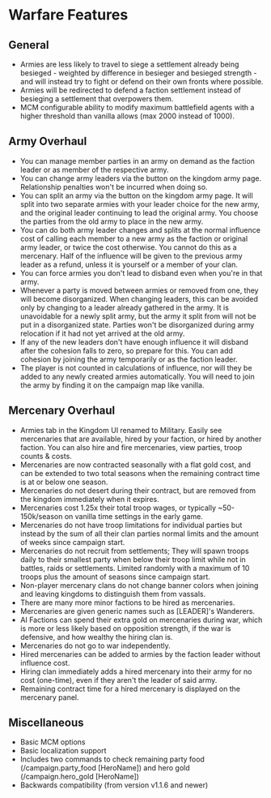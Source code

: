 # Warfare Features

## General
- Armies are less likely to travel to siege a settlement already being besieged - weighted by difference in besieger and besieged strength - and will instead try to fight or defend on their own fronts where possible.
- Armies will be redirected to defend a faction settlement instead of besieging a settlement that overpowers them.
- MCM configurable ability to modify maximum battlefield agents with a higher threshold than vanilla allows (max 2000 instead of 1000).

## Army Overhaul
- You can manage member parties in an army on demand as the faction leader or as member of the respective army.
- You can change army leaders via the button on the kingdom army page. Relationship penalties won't be incurred when doing so.
- You can split an army via the button on the kingdom army page. It will split into two separate armies with your leader choice for the new army, and the original leader continuing to lead the original army. You choose the parties from the old army to place in the new army.
- You can do both army leader changes and splits at the normal influence cost of calling each member to a new army as the faction or original army leader, or twice the cost otherwise. You cannot do this as a mercenary. Half of the influence will be given to the previous army leader as a refund, unless it is yourself or a member of your clan.
- You can force armies you don't lead to disband even when you're in that army.
- Whenever a party is moved between armies or removed from one, they will become disorganized. When changing leaders, this can be avoided only by changing to a leader already gathered in the army. It is unavoidable for a newly split army, but the army it split from will not be put in a disorganized state. Parties won't be disorganized during army relocation if it had not yet arrived at the old army.
- If any of the new leaders don't have enough influence it will disband after the cohesion falls to zero, so prepare for this. You can add cohesion by joining the army temporarily or as the faction leader.
- The player is not counted in calculations of influence, nor will they be added to any newly created armies automatically. You will need to join the army by finding it on the campaign map like vanilla.

## Mercenary Overhaul
- Armies tab in the Kingdom UI renamed to Military. Easily see mercenaries that are available, hired by your faction, or hired by another faction. You can also hire and fire mercenaries, view parties, troop counts & costs.
- Mercenaries are now contracted seasonally with a flat gold cost, and can be extended to two total seasons when the remaining contract time is at or below one season.
- Mercenaries do not desert during their contract, but are removed from the kingdom immediately when it expires.
- Mercenaries cost 1.25x their total troop wages, or typically ~50-150k/season on vanilla time settings in the early game.
- Mercenaries do not have troop limitations for individual parties but instead by the sum of all their clan parties normal limits and the amount of weeks since campaign start.
- Mercenaries do not recruit from settlements; They will spawn troops daily to their smallest party when below their troop limit while not in battles, raids or settlements. Limited randomly with a maximum of 10 troops plus the amount of seasons since campaign start.
- Non-player mercenary clans do not change banner colors when joining and leaving kingdoms to distinguish them from vassals.
- There are many more minor factions to be hired as mercenaries.
- Mercenaries are given generic names such as [LEADER]'s Wanderers.
- AI Factions can spend their extra gold on mercenaries during war, which is more or less likely based on opposition strength, if the war is defensive, and how wealthy the hiring clan is.
- Mercenaries do not go to war independently.
- Hired mercenaries can be added to armies by the faction leader without influence cost.
- Hiring clan immediately adds a hired mercenary into their army for no cost (one-time), even if they aren't the leader of said army.
- Remaining contract time for a hired mercenary is displayed on the mercenary panel.

## Miscellaneous
- Basic MCM options
- Basic localization support
- Includes two commands to check remaining party food (/campaign.party_food [HeroName]) and hero gold (/campaign.hero_gold [HeroName])
- Backwards compatibility (from version v1.1.6 and newer)